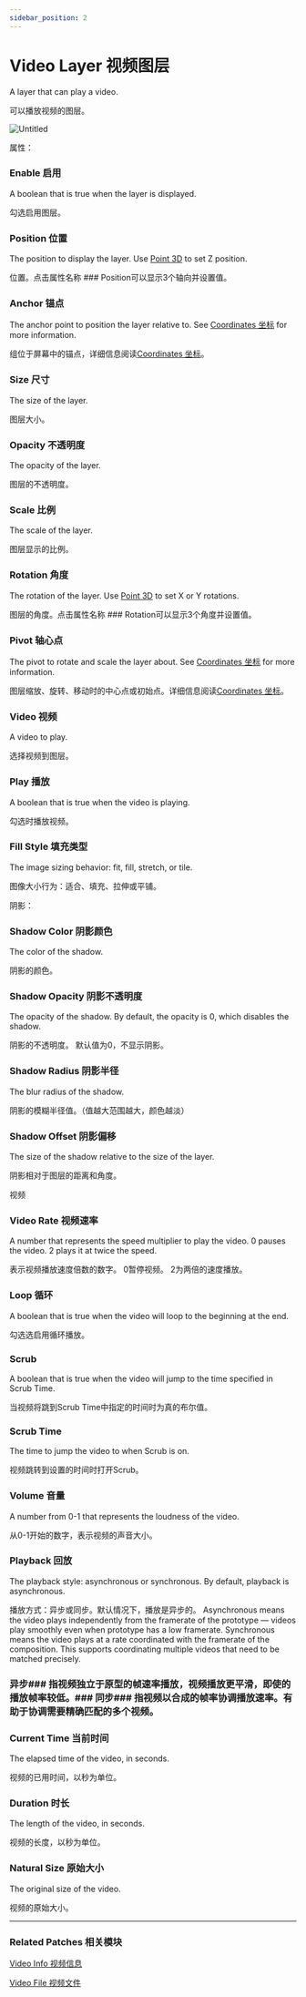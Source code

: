 ```yaml
---
sidebar_position: 2
---
```


# Video Layer 视频图层

A layer that can play a video.

可以播放视频的图层。

![Untitled](https://s3.us-west-2.amazonaws.com/secure.notion-static.com/f5364164-6ca7-4daa-821a-606a1eacc92c/Untitled.png?X-Amz-Algorithm=AWS4-HMAC-SHA256&X-Amz-Content-Sha256=UNSIGNED-PAYLOAD&X-Amz-Credential=AKIAT73L2G45EIPT3X45%2F20220602%2Fus-west-2%2Fs3%2Faws4_request&X-Amz-Date=20220602T185922Z&X-Amz-Expires=86400&X-Amz-Signature=55e57b8818a3c8148d28b2db38afc1700f1b88c364b4add463bfa5312aea17ab&X-Amz-SignedHeaders=host&response-content-disposition=filename%20%3D%22Untitled.png%22&x-id=GetObject)

属性：

### Enable 启用

A boolean that is true when the layer is displayed.

勾选启用图层。

### Position 位置

The position to display the layer. Use [Point 3D](./../Utility/Point%203D.md) to set Z position.

位置。点击属性名称 ### Position可以显示3个轴向并设置值。

### Anchor 锚点

The anchor point to position the layer relative to. See [Coordinates 坐标](./../Concepts/Coordinates.md) for more information.

组位于屏幕中的锚点，详细信息阅读[Coordinates 坐标](./../Concepts/Coordinates.md)。

### Size 尺寸

The size of the layer.

图层大小。

### Opacity 不透明度

The opacity of the layer.

图层的不透明度。

### Scale 比例

The scale of the layer.

图层显示的比例。

### Rotation 角度

The rotation of the layer. Use [Point 3D](./../Utility/Point%203D.md) to set X or Y rotations.

图层的角度。点击属性名称 ### Rotation可以显示3个角度并设置值。

### Pivot 轴心点

The pivot to rotate and scale the layer about. See [Coordinates 坐标](./../Concepts/Coordinates.md) for more information.

图层缩放、旋转、移动时的中心点或初始点。详细信息阅读[Coordinates 坐标](./../Concepts/Coordinates.md)。

### Video 视频

A video to play.

选择视频到图层。

### Play 播放

A boolean that is true when the video is playing.

勾选时播放视频。

### Fill Style 填充类型

The image sizing behavior: fit, fill, stretch, or tile.

图像大小行为：适合、填充、拉伸或平铺。

阴影：

### Shadow Color 阴影颜色

The color of the shadow.

阴影的颜色。

### Shadow Opacity 阴影不透明度

The opacity of the shadow. By default, the opacity is 0, which disables the shadow.

阴影的不透明度。 默认值为0，不显示阴影。

### Shadow Radius 阴影半径

The blur radius of the shadow.

阴影的模糊半径值。（值越大范围越大，颜色越淡）

### Shadow Offset 阴影偏移

The size of the shadow relative to the size of the layer.

阴影相对于图层的距离和角度。

视频

### Video Rate 视频速率

A number that represents the speed multiplier to play the video. 0 pauses the video. 2 plays it at twice the speed.

表示视频播放速度倍数的数字。 0暂停视频。 2为两倍的速度播放。

### Loop 循环

A boolean that is true when the video will loop to the beginning at the end.

勾选选启用循环播放。

### Scrub

A boolean that is true when the video will jump to the time specified in Scrub Time.

当视频将跳到Scrub Time中指定的时间时为真的布尔值。

### Scrub Time

The time to jump the video to when Scrub is on.

视频跳转到设置的时间时打开Scrub。

### Volume 音量

A number from 0-1 that represents the loudness of the video.

从0-1开始的数字，表示视频的声音大小。

### Playback 回放

The playback style: asynchronous or synchronous. By default, playback is asynchronous.

播放方式：异步或同步。默认情况下，播放是异步的。 Asynchronous means the video plays independently from the framerate of the prototype — videos play smoothly even when prototype has a low framerate. Synchronous means the video plays at a rate coordinated with the framerate of the composition. This supports coordinating multiple videos that need to be matched precisely.

### 异步### 指视频独立于原型的帧速率播放，视频播放更平滑，即使的播放帧率较低。### 同步### 指视频以合成的帧率协调播放速率。有助于协调需要精确匹配的多个视频。

### Current Time 当前时间

The elapsed time of the video, in seconds.

视频的已用时间，以秒为单位。

### Duration 时长

The length of the video, in seconds.

视频的长度，以秒为单位。

### Natural Size 原始大小

The original size of the video.

视频的原始大小。

------

### Related Patches 相关模块

[Video Info 视频信息](./../Utility/Video%20Info.md)

[Video File 视频文件](./Video%20File.md)
